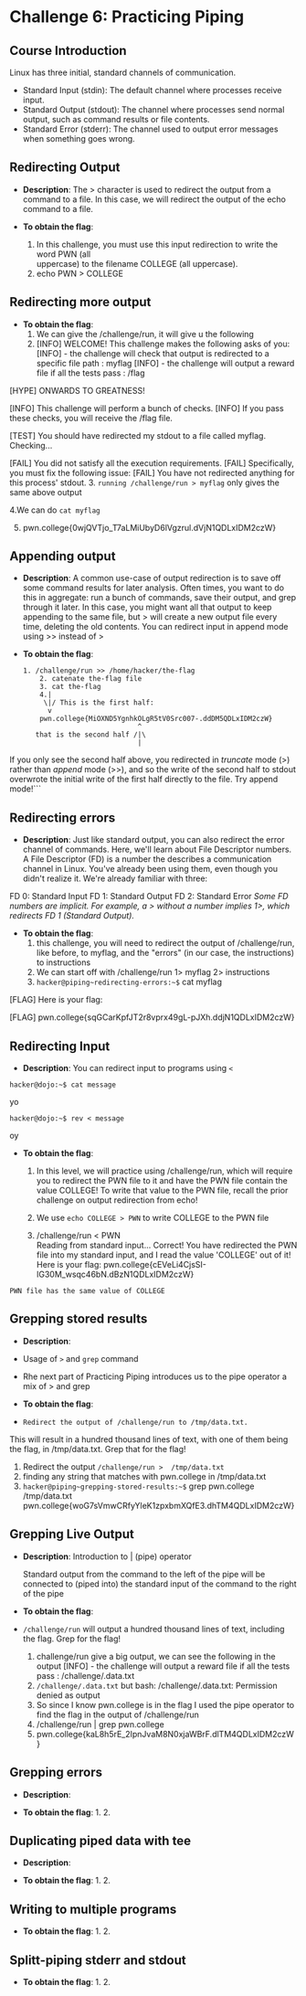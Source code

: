 # Challenge 6: Practicing Piping

## Course Introduction
Linux has three initial, standard channels of communication. 
- Standard Input (stdin): The default channel where processes receive input.
- Standard Output (stdout): The channel where processes send normal output, such as command results or file contents.
- Standard Error (stderr): The channel used to output error messages when something goes wrong.

## Redirecting Output
- **Description**: 
  The > character is used to redirect the output from a command to a file. In this case, we 
  will redirect the output of the echo command to a file.

- **To obtain the flag**:
  1. In this challenge, you must use this input redirection to write the word PWN (all       
     uppercase) to the filename COLLEGE (all uppercase).
  2. echo PWN > COLLEGE
  
## Redirecting more output

- **To obtain the flag**:
  1. We can give the /challenge/run,  it will give u the following
  2. [INFO] WELCOME! This challenge makes the following asks of you:
[INFO] - the challenge will check that output is redirected to a specific file path : myflag
[INFO] - the challenge will output a reward file if all the tests pass : /flag

[HYPE] ONWARDS TO GREATNESS!

[INFO] This challenge will perform a bunch of checks.
[INFO] If you pass these checks, you will receive the /flag file.

[TEST] You should have redirected my stdout to a file called myflag. Checking...

[FAIL] You did not satisfy all the execution requirements.
[FAIL] Specifically, you must fix the following issue:
[FAIL]   You have not redirected anything for this process' stdout.
3. `running /challenge/run > myflag` only gives the same above output

4.We can do `cat myflag`

5. pwn.college{0wjQVTjo_T7aLMiUbyD6lVgzrul.dVjN1QDLxIDM2czW}
 
## Appending output
- **Description**: 
  A common use-case of output redirection is to save off some command results for later analysis. Often times, you want to do this in aggregate: run a bunch of commands, save their output, and grep through it later. In this case, you might want all that output to keep appending to the same file, but > will create a new output file every time, deleting the old contents.
You can redirect input in append mode using >> instead of >

- **To obtain the flag**:
  ```
  1. /challenge/run >> /home/hacker/the-flag
      2. catenate the-flag file
      3. cat the-flag
      4.| 
       \|/ This is the first half:
        v 
      pwn.college{MiOXND5YgnhkOLgR5tV0Src007-.ddDM5QDLxIDM2czW}
                              ^
     that is the second half /|\
                              |

If you only see the second half above, you redirected in *truncate* mode (>) 
rather than *append* mode (>>), and so the write of the second half to stdout 
overwrote the initial write of the first half directly to the file. Try append 
mode!```
 
     
## Redirecting errors
- **Description**: 
  Just like standard output, you can also redirect the error channel of commands. Here, we'll learn about File Descriptor numbers. A File Descriptor (FD) is a number the describes a communication channel in Linux. You've already been using them, even though you didn't realize it. We're already familiar with three:

FD 0: Standard Input
FD 1: Standard Output
FD 2: Standard Error
*Some FD numbers are implicit. For example, a > without a number implies 1>, which redirects FD 1 (Standard Output).*

- **To obtain the flag**:
  1.  this challenge, you will need to redirect the output of /challenge/run, like before, to myflag, and the "errors" (in our case, the instructions) to instructions
  2. We can start off with /challenge/run 1> myflag 2> instructions
  3. `hacker@piping~redirecting-errors:~$` cat myflag

[FLAG] Here is your flag:

[FLAG] pwn.college{sqGCarKpfJT2r8vprx49gL-pJXh.ddjN1QDLxIDM2czW}

## Redirecting Input
- **Description**: 
  You can redirect input to programs using `<`
 
`hacker@dojo:~$ cat message`

yo

`hacker@dojo:~$ rev < message`

oy

- **To obtain the flag**:
  1. In this level, we will practice using /challenge/run, which will require you to redirect the PWN file to it and have the PWN file contain the value COLLEGE! To write that value to the PWN file, recall the prior challenge on output redirection from echo!

  2. We use `echo COLLEGE > PWN` to write COLLEGE to the PWN file

  3.  /challenge/run < PWN    
Reading from standard input...
Correct! You have redirected the PWN file into my standard input, and I read 
the value 'COLLEGE' out of it!
Here is your flag:
pwn.college{cEVeLi4CjsSI-lG30M_wsqc46bN.dBzN1QDLxIDM2czW}

`PWN file has the same value of COLLEGE`
 
 ## Grepping stored results
- **Description**:
- Usage of `>` and `grep` command
- Rhe next part of Practicing Piping introduces us to the pipe operator a mix of > and grep
  

- **To obtain the flag**:
- ```
  Redirect the output of /challenge/run to /tmp/data.txt.
This will result in a hundred thousand lines of text, with one of them being the flag, in /tmp/data.txt.
Grep that for the flag!

  1. Redirect the output `/challenge/run >  /tmp/data.txt`
  2. finding any string that matches with pwn.college in /tmp/data.txt
  3. `hacker@piping~grepping-stored-results:~$` grep pwn.college /tmp/data.txt
      pwn.college{woG7sVmwCRfyYleK1zpxbmXQfE3.dhTM4QDLxIDM2czW}

## Grepping Live Output
- **Description**: 
  Introduction to | (pipe) operator

  Standard output from the command to the left of the pipe will be connected to (piped into) the standard input of the command to the right of the pipe

- **To obtain the flag**:
- `/challenge/run` will output a hundred thousand lines of text, including the flag. Grep for the flag!
  1. challenge/run give a big output, 
we can see the following in the output
[INFO] - the challenge will output a reward file if all the tests pass : /challenge/.data.txt
  2. `/challenge/.data.txt` but bash: /challenge/.data.txt: Permission denied as output
  3. So since I know pwn.college is in the flag I used the pipe operator to find the flag in the output of /challenge/run
  4. /challenge/run | grep pwn.college
  5. pwn.college{kaL8h5rE_2IpnJvaM8N0xjaWBrF.dlTM4QDLxIDM2czW}
 

## Grepping errors
- **Description**: 
  

- **To obtain the flag**:
  1. 
  2. 
 
  
## Duplicating piped data with tee
- **Description**: 
  

- **To obtain the flag**:
  1. 
  2. 

## Writing to multiple programs
- **To obtain the flag**:
  1. 
  2. 


## Splitt-piping stderr and stdout
- **To obtain the flag**:
  1. 
  2. 
